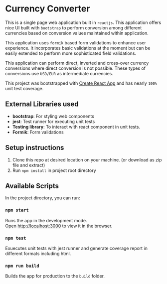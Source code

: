 # Currency Converter

   This is a single page web application built in `reactjs`. This application offers nice UI built with `bootstrap` to perform conversion among different currencies based on conversion values maintained within application. 
   
   This application uses `formik` based form validations to enhance user experience. It incorporates basic validations at the moment but can be easily extended to perform more sophisticated field validations. 
   
   This application can perform direct, inverted and cross-over currency conversions where direct conversion is not possible. These types of conversions use `USD/EUR` as intermediate currencies. 
   
  This project was bootstrapped with [Create React App](https://github.com/facebook/create-react-app) and has nearly `100%` unit test coverage. 

## External Libraries used

- **bootstrap**: For styling web components 
- **jest**: Test runner for executing unit tests 
- **Testing library**: To interact with react component in unit tests.
- **Formik**: Form validations

## Setup instructions
1. Clone this repo at desired location on your machine. (or download as zip file and extract)
2. Run `npm install` in project root directory

## Available Scripts

In the project directory, you can run:

### `npm start`

Runs the app in the development mode.\
Open [http://localhost:3000](http://localhost:3000) to view it in the browser.

### `npm test`

Exuecutes unit tests with jest runner and generate coverage report in different formats including html. 

### `npm run build`

Builds the app for production to the `build` folder.
